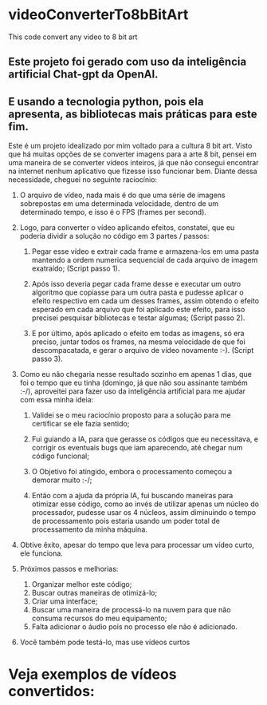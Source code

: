 # videoConverterTo8bBitArt
This code convert any video to 8 bit art 


## Este projeto foi gerado com uso da inteligência artificial Chat-gpt da OpenAI.

## E usando a tecnologia python, pois ela apresenta, as bibliotecas mais práticas para este fim.

Este é um projeto idealizado por mim voltado para a cultura 8 bit art. Visto que há muitas opções de se converter imagens para a arte 8 bit, pensei em uma maneira de se converter vídeos inteiros, já que não consegui encontrar na internet nenhum aplicativo que fizesse isso funcionar bem. Diante dessa necessidade, cheguei no seguinte raciocínio:

1. O arquivo de vídeo, nada mais é do que uma série de imagens sobrepostas em uma determinada velocidade, dentro de um determinado tempo, e isso é o FPS (frames per second).

2. Logo, para converter o vídeo aplicando efeitos, constatei, que eu poderia dividir a solução no código em 3 partes / passos:

    1. Pegar esse vídeo e extrair cada frame e armazena-los em uma pasta mantendo a ordem numerica sequencial de cada arquivo de imagem exatraído; (Script passo 1).

    2. Após isso deveria pegar cada frame desse e executar um outro algoritmo que copiasse para um outra pasta e pudesse aplicar o efeito respectivo em cada um desses frames, assim obtendo o efeito esperado em cada arquivo que foi aplicado este efeito, para isso precisei pesquisar bibliotecas e testar algumas; (Script passo 2).

    3. E por último, após aplicado o efeito em todas as imagens, só era preciso, juntar todos os frames, na mesma velocidade de que foi descompacatada, e gerar o arquivo de vídeo novamente :-). (Script passo 3).

3. Como eu não chegaria nesse resultado sozinho em apenas 1 dias, que foi o tempo que eu tinha (domingo, já que não sou assinante também :-/), aproveitei para fazer uso da inteligência artificial para me ajudar com essa minha ideia:

    1. Validei se o meu raciocínio proposto para a solução para me certificar se ele fazia sentido;

    2. Fui guiando a IA, para que gerasse os códigos que eu necessitava, e corrigir os eventuais bugs que iam aparecendo, até chegar num código funcional;

    3. O Objetivo foi atingido, embora o processamento começou a demorar muito :-/;

    4. Então com a ajuda da própria IA, fui buscando maneiras para otimizar esse código, como ao invés de utilizar apenas um núcleo do processador, pudesse usar os 4 núcleos, assim diminuindo o tempo de processamento pois estaria usando um poder total de processamento da minha máquina.

4. Obtive êxito, apesar do tempo que leva para processar um vídeo curto, ele funciona.

5. Próximos passos e melhorias:
    1. Organizar melhor este código;
    2. Buscar outras maneiras de otimizá-lo;
    3. Criar uma interface;
    4. Buscar uma maneira de processá-lo na nuvem para que não consuma recursos do meu equipamento;
    5. Falta adicionar o áudio pois no processo ele não é adicionado.

6. Você também pode testá-lo, mas use vídeos curtos 

# Veja exemplos de vídeos convertidos:

<a href="https://www.youtube.com/shorts/2BafQtU3gvc"></a>

<a href="https://www.youtube.com/shorts/ccbopuxU5es"></a>
   
